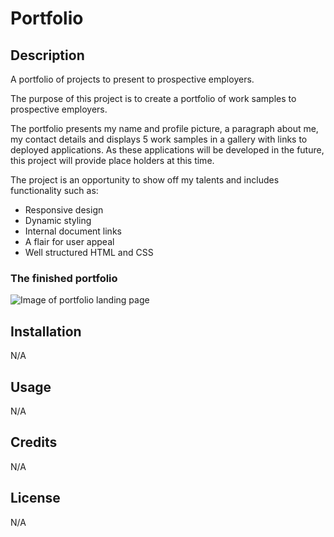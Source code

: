 # Portfolio

## Description
A portfolio of projects to present to prospective employers.

The purpose of this project is to create a portfolio of work samples to prospective employers.

The portfolio presents my name and profile picture, a paragraph about me, my contact details and displays 5 work samples in a gallery with links to deployed applications. As these applications will be developed in the future, this project will provide place holders at this time.

The project is an opportunity to show off my talents and includes functionality such as:

- Responsive design
- Dynamic styling
- Internal document links
- A flair for user appeal
- Well structured HTML and CSS

### The finished portfolio

![Image of portfolio landing page](https://user-images.githubusercontent.com/110208272/205839044-bd441ac8-faa4-4f67-b776-0118a531c1fa.png)


## Installation

 N/A

 ## Usage

 N/A

 ## Credits

 N/A

 ## License

 N/A

